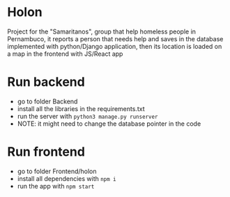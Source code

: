 # Holon
Project for the "Samaritanos", group that help homeless people in Pernambuco, it reports a person that needs help and saves in the database implemented with python/Django application, then its location is loaded on a map in the frontend with JS/React app 
# Run backend
- go to folder Backend
- install all the libraries in the requirements.txt
- run the server with `python3 manage.py runserver`
- NOTE: it might need to change the database pointer in the code

# Run frontend
- go to folder Frontend/holon
- install all dependencies with `npm i`
- run the app with `npm start`
